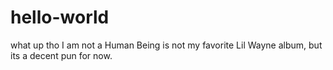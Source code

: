 # hello-world
what up tho
I am not a Human Being is not my favorite Lil Wayne album, but its a decent pun for now.
